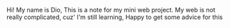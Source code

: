 Hi! My name is Dio,
This is a note for my mini web project.
My web is not really complicated, cuz' I'm still learning,
Happy to get some advice for this
